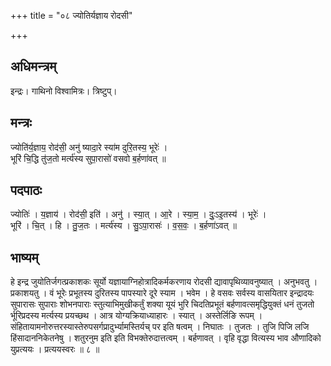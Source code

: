 +++
title = "०८ ज्योतिर्यज्ञाय रोदसी"

+++
## अधिमन्त्रम्
इन्द्रः। गाथिनो विश्वामित्रः। त्रिष्टुप्।

## मन्त्रः
ज्योति॑र्य॒ज्ञाय॒ रोद॑सी॒ अनु॑ ष्यादा॒रे स्या॑म दुरि॒तस्य॒ भूरेः॑ ।  
भूरि॑ चि॒द्धि तु॑ज॒तो मर्त्य॑स्य सुपा॒रासो॑ वसवो ब॒र्हणा॑वत् ॥

## पदपाठः
ज्योतिः॑ । य॒ज्ञाय॑ । रोद॑सी॒ इति॑ । अनु॑ । स्या॒त् । आ॒रे । स्या॒म॒ । दुः॒ऽइ॒तस्य॑ । भूरेः॑ ।  
भूरि॑ । चि॒त् । हि । तु॒ज॒तः । मर्त्य॑स्य । सु॒ऽपा॒रासः॑ । व॒स॒वः॒ । ब॒र्हणा॑ऽवत् ॥

## भाष्यम्
हे इन्द्र जुयोतिर्जगत्प्रकाशकः सूर्यो यज्ञायाग्निहोत्रादिकर्मकरणाय रोदसी द्यावापृथिव्यावनुष्यात् । अनुभवतु । प्रकाशयतु । वं भूरेः प्रभूतस्य दुरितस्य पापस्यारे दूरे स्याम । भवेम । हे वसवः सर्वस्य वासयितार इन्द्रादयः सुपारासः सुपाराः शोभनपाराः स्तुत्याभिमुखीकर्तुं शक्या यूयं भुरि चिदतिप्रभूतं बर्हणावत्समृद्धियुक्तं धनं तुजतो र्भूरिप्रदस्य मर्त्यस्य प्रयच्छथ । आत्र योग्यक्रियाध्याहारः । स्यात् । अस्तेर्लिङि रूपम् । संहितायामनोरुत्तरस्यास्तेरुपसर्गप्रादुर्भ्यामस्तिर्यच् पर इति षत्वम् । निघातः । तुजतः । तुजि पिजि लजि हिंसादाननिकेतनेषु । शतुरनुम इति इति विभक्तेरुदात्तत्वम् । बर्हणावत् । वृहि वृद्धा वित्यस्य भाव औणादिको युप्रत्ययः । प्रत्ययस्वरः ॥ ८ ॥
